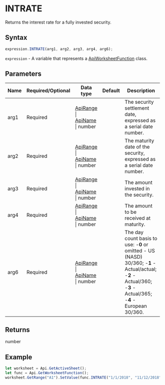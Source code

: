 # INTRATE

Returns the interest rate for a fully invested security.

## Syntax

```javascript
expression.INTRATE(arg1, arg2, arg3, arg4, arg6);
```

`expression` - A variable that represents a [ApiWorksheetFunction](../ApiWorksheetFunction.md) class.

## Parameters

| **Name** | **Required/Optional** | **Data type** | **Default** | **Description** |
| ------------- | ------------- | ------------- | ------------- | ------------- |
| arg1 | Required | [ApiRange](../../ApiRange/ApiRange.md) \| [ApiName](../../ApiName/ApiName.md) \| number |  | The security settlement date, expressed as a serial date number. |
| arg2 | Required | [ApiRange](../../ApiRange/ApiRange.md) \| [ApiName](../../ApiName/ApiName.md) \| number |  | The maturity date of the security, expressed as a serial date number. |
| arg3 | Required | [ApiRange](../../ApiRange/ApiRange.md) \| [ApiName](../../ApiName/ApiName.md) \| number |  | The amount invested in the security. |
| arg4 | Required | [ApiRange](../../ApiRange/ApiRange.md) \| [ApiName](../../ApiName/ApiName.md) \| number |  | The amount to be received at maturity. |
| arg6 | Required | [ApiRange](../../ApiRange/ApiRange.md) \| [ApiName](../../ApiName/ApiName.md) \| number |  | The day count basis to use: -**0** or omitted - US (NASD) 30/360; -**1** - Actual/actual; -**2** - Actual/360; -**3** - Actual/365; -**4** - European 30/360. |

## Returns

number

## Example



```javascript editor-xlsx
let worksheet = Api.GetActiveSheet();
let func = Api.GetWorksheetFunction();
worksheet.GetRange("A1").SetValue(func.INTRATE("1/1/2018", "11/12/2018", 1000, 1050, 2));
```
